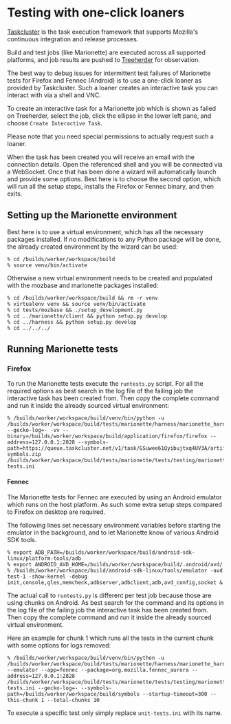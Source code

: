 Testing with one-click loaners
==============================

[Taskcluster] is the task execution framework that supports Mozilla's
continuous integration and release processes.

Build and test jobs (like Marionette) are executed across all supported
platforms, and job results are pushed to [Treeherder] for observation.

The best way to debug issues for intermittent test failures of
Marionette tests for Firefox and Fennec (Android) is to use a
one-click loaner as provided by Taskcluster. Such a loaner creates
an interactive task you can interact with via a shell and VNC.

To create an interactive task for a Marionette job which is shown
as failed on Treeherder, select the job, click the ellipse in the lower
left pane, and choose `Create Interactive Task`.

Please note that you need special permissions to actually request
such a loaner.

When the task has been created you will receive an email with the connection
details. Open the referenced shell and you will be connected via a WebSocket.
Once that has been done a wizard will automatically launch and
provide some options. Best here is to choose the second option,
which will run all the setup steps, installs the Firefox or Fennec
binary, and then exits.

[Taskcluster]: https://docs.taskcluster.net/
[Treeherder]: https://treeherder.mozilla.org


Setting up the Marionette environment
-------------------------------------

Best here is to use a virtual environment, which has all the
necessary packages installed. If no modifications to any Python
package will be done, the already created environment by the
wizard can be used:

	% cd /builds/worker/workspace/build
	% source venv/bin/activate

Otherwise a new virtual environment needs to be created and
populated with the mozbase and marionette packages installed:

	% cd /builds/worker/workspace/build && rm -r venv
	% virtualenv venv && source venv/bin/activate
	% cd tests/mozbase && ./setup_development.py
	% cd ../marionette/client && python setup.py develop
	% cd ../harness && python setup.py develop
	% cd ../../../


Running Marionette tests
------------------------

### Firefox

To run the Marionette tests execute the `runtests.py` script. For all
the required options as best search in the log file of the failing job
the interactive task has been created from.  Then copy the complete
command and run it inside the already sourced virtual environment:

	% /builds/worker/workspace/build/venv/bin/python -u /builds/worker/workspace/build/tests/marionette/harness/marionette_harness/runtests.py --gecko-log=- -vv --binary=/builds/worker/workspace/build/application/firefox/firefox --address=127.0.0.1:2828 --symbols-path=https://queue.taskcluster.net/v1/task/GSuwee61Qyibujtxq4UV3A/artifacts/public/build/target.crashreporter-symbols.zip /builds/worker/workspace/build/tests/marionette/tests/testing/marionette/harness/marionette_harness/tests/unit-tests.ini


#### Fennec

The Marionette tests for Fennec are executed by using an Android
emulator which runs on the host platform. As such some extra setup
steps compared to Firefox on desktop are required.

The following lines set necessary environment variables before
starting the emulator in the background, and to let Marionette
know of various Android SDK tools.

	% export ADB_PATH=/builds/worker/workspace/build/android-sdk-linux/platform-tools/adb
	% export ANDROID_AVD_HOME=/builds/worker/workspace/build/.android/avd/
	% /builds/worker/workspace/build/android-sdk-linux/tools/emulator -avd test-1 -show-kernel -debug init,console,gles,memcheck,adbserver,adbclient,adb,avd_config,socket &

The actual call to `runtests.py` is different per test job because
those are using chunks on Android. As best search for the command
and its options in the log file of the failing job the interactive
task has been created from. Then copy the complete command and run
it inside the already sourced virtual environment.

Here an example for chunk 1 which runs all the tests in the current
chunk with some options for logs removed:

	% /builds/worker/workspace/build/venv/bin/python -u /builds/worker/workspace/build/tests/marionette/harness/marionette_harness/runtests.py --emulator --app=fennec --package=org.mozilla.fennec_aurora --address=127.0.0.1:2828 /builds/worker/workspace/build/tests/marionette/tests/testing/marionette/harness/marionette_harness/tests/unit-tests.ini --gecko-log=- --symbols-path=/builds/worker/workspace/build/symbols --startup-timeout=300 --this-chunk 1 --total-chunks 10

To execute a specific test only simply replace `unit-tests.ini`
with its name.
